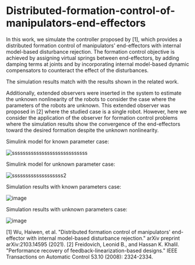 # Distributed-formation-control-of-manipulators-end-effectors
In this work, we simulate the controller proposed by [1], which provides a distributed formation control of manipulators' end-effectors with internal model-based disturbance rejection. The formation control objective is achieved by assigning virtual springs between end-effectors, by adding damping terms at joints and by incorporating internal model-based dynamic compensators to counteract the effect of the disturbances.

The simulation results match with the results shown in the related work.

Additionally, extended observers were inserted in the system to estimate the unknown nonlinearity of the robots to consider the case where the parameters of the robots are unknown. This extended observer was proposed in [2] where the studied case is a single robot. However, here we consider the application of the observer for formation control problems where the simulation results show the convergence of the end-effectors toward the desired formation despite the unknown nonlinearity.

Simulink model for known parameter case:

![ssssssssssssssssssssssssssss](https://github.com/SokratALDARMINI/Distributed-formation-control-of-manipulators-end-effectors/assets/95107709/f403cb47-5804-46c5-8cd9-20073077ee71)


Simulink model for unknown parameter case:

![sssssssssssssssssss2](https://github.com/SokratALDARMINI/Distributed-formation-control-of-manipulators-end-effectors/assets/95107709/ee17b435-4ba6-4468-b173-e9ac4f0cfe52)


Simulation results with known parameters case:

![image](https://github.com/SokratALDARMINI/Distributed-formation-control-of-manipulators-end-effectors/assets/95107709/c456ef20-3a50-4fb5-87f3-2abdff3123c3)


Simulation results with unknown parameters case:

![image](https://github.com/SokratALDARMINI/Distributed-formation-control-of-manipulators-end-effectors/assets/95107709/7f383646-138f-40a6-986f-3d084cbf4d60)


[1] Wu, Haiwen, et al. "Distributed formation control of manipulators' end-effector with internal model-based disturbance rejection." arXiv preprint arXiv:2103.14595 (2021).
[2] Freidovich, Leonid B., and Hassan K. Khalil. "Performance recovery of feedback-linearization-based designs." IEEE Transactions on Automatic Control 53.10 (2008): 2324-2334.


